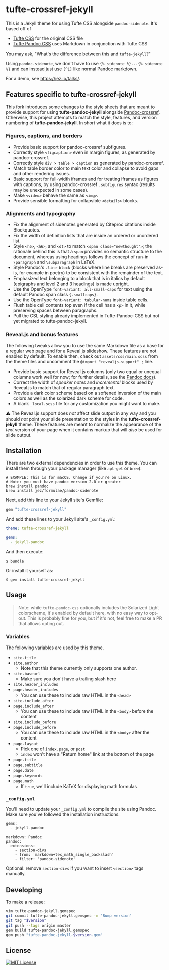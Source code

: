 # tufte-crossref-jekyll

This is a Jekyll theme for using Tufte CSS alongside `pandoc-sidenote`. It's
based off of

- [Tufte CSS] for the original CSS file
- [Tufte Pandoc CSS] uses Markdown in conjunction with Tufte CSS

[Tufte CSS]: https://edwardtufte.github.io/tufte-css/
[Tufte Pandoc CSS]: https://jez.io/tufte-pandoc-css/

You may ask, "What's the difference between this and `tufte-jekyll`?"

Using `pandoc-sidenote`, we don't have to use `{% sidenote %}...{% sidenote %}`
and can instead just use `[^1]` like normal Pandoc markdown.

For a demo, see <https://jez.io/talks/>.

## Features specific to tufte-crossref-jekyll

This fork introduces some changes to the style sheets that are meant to
provide support for using **tufte-pandoc-jekyll** alongside
[Pandoc-crossref]. Otherwise, this project attempts to
match the style, features, and version numbering of
**tufte-pandoc-jekyll**. In short what it does is to:

[Pandoc-crossref]: https://lierdakil.github.io/pandoc-crossref/

<!--[Reveal.js]: https://revealjs.com-->

### Figures, captions, and borders ###

- Provide basic support for pandoc-crossref subfigures.
- Correctly style `<figcaption>` even in margin figures, as generated by
  pandoc-crossref.
- Correctly style `div > table > caption` as generated by
  pandoc-crossref.
- Match table border color to main text color and collapse to avoid gaps
  and other rendering issues.
- Basic support for full-width iframes and for treating iframes as
  figures with captions, by using pandoc-crossref `.subfigures` syntax
  (results may be unexpected in some cases).
- Make `<video>` behave the same as `<img>`.
- Provide sensible formatting for collapsible `<details>` blocks.

### Alignments and typography ###

- Fix the alignment of sidenotes generated by Citeproc citations inside
  Blockquotes.
- Fix the width of definition lists that are inside an
  ordered or unordered list.
- Style `<h5>`, `<h6>`, and `<dt>` to match `<span class="newthought">`;
  the rationale behind this is that a `span` provides no semantic
  structure to the document, whereas using headings follows the concept
  of run-in `\paragraph` and `\subparagraph` in LaTeX.
- Style Pandoc's `.line-block` (blocks where line breaks are preserved
  as-is, for example in poetry) to be consistent with the remainder of
  the text.
- Emphasized text belonging to a block that is in italics by default
  (epigraphs and level 2 and 3 headings) is made upright.
- Use the OpenType `font-variant: all-small-caps` for text using
  the default Pandoc span class `{.smallcaps}`.
- Use the OpenType `font-variant: tabular-nums` inside table cells.
- Flush table cell contents top even if the cell has a `<p>` in it,
  while preserving spaces between paragraphs.
- Pull the CSL styling already implemented in Tufte-Pandoc-CSS but not
  yet migrated to tufte-pandoc-jekyll.

### Reveal.js and bonus features ###

The following tweaks allow you to use the same Markdown file as a base
for a regular web page and for a Reveal.js slideshow. These features are
not enabled by default. To enable then, check out `assets/css/main.scss`
from the theme files and uncomment the `@import "revealjs-support" ;`
line.

- Provide basic support for Reveal.js columns (only two equal or unequal
  columns work well for now; for further details, see the
  [Pandoc docs](https://pandoc.org/MANUAL.html#columns)).
- Correct the width of *speaker notes* and *incremental* blocks used by
  Reveal.js to match that of regular paragraph text.
- Provide a dark color scheme based on a softened inversion of the main
  colors as well as the solarized dark scheme for code.
- A blank `_local.scss` file for any customization you might want to
  make.

:warning: The Reveal.js support does *not* affect slide output in any
way and you should *not* point your slide presentation to the styles in
the **tufte-crossref-jekyll** theme. These features are meant to
normalize the appearance of the *text* version of your page when it
contains markup that will *also* be used for slide output.

## Installation

There are two external dependencies in order to use this theme. You can install
them through your package manager (like `apt-get` or `brew`):

```
# EXAMPLE: This is for macOS. Change if you're on Linux.
# Note: you must have pandoc version 2.0 or greater
brew install pandoc
brew install jez/formulae/pandoc-sidenote
```

Next, add this line to your Jekyll site's Gemfile:

```ruby
gem "tufte-crossref-jekyll"
```

And add these lines to your Jekyll site's `_config.yml`:

```yaml
theme: tufte-crossref-jekyll

gems:
  - jekyll-pandoc
```

And then execute:

    $ bundle

Or install it yourself as:

    $ gem install tufte-crossref-jekyll


## Usage

> Note: while `tufte-pandoc-css` optionally includes the Solarized Light
> colorscheme, it's enabled by default here, with no easy way to opt-out. This is
> probably fine for you, but if it's not, feel free to make a PR that allows
> opting out.

### Variables

The following variables are used by this theme.

- `site.title`
- `site.author`
  - Note that this theme currently only supports one author.
- `site.baseurl`
  - Make sure you don't have a trailing slash here
- `site.header_includes`
- `page.header_includes`
  - You can use these to include raw HTML in the `<head>`
- `site.include_after`
- `page.include_after`
  - You can use these to include raw HTML in the `<body>` before the content
- `site.include_before`
- `page.include_before`
  - You can use these to include raw HTML in the `<body>` after the content
- `page.layout`
  - Pick one of `index`, `page`, or `post`
  - `index` won't have a "Return home" link at the bottom of the page
- `page.title`
- `page.subtitle`
- `page.date`
- `page.keywords`
- `page.math`
  - If `true`, we'll include KaTeX for displaying math formulas

### `_config.yml`

You'll need to update your `_config.yml` to compile the site using Pandoc. Make
sure you've followed the installation instructions.

```
gems:
  - jekyll-pandoc

markdown: Pandoc
pandoc:
  extensions:
    - section-divs
    - from: 'markdown+tex_math_single_backslash'
    - filter: 'pandoc-sidenote'
```

Optional: remove `section-divs` if you want to insert `<section>` tags manually.

## Developing

To make a release:

```bash
vim tufte-pandoc-jekyll.gemspec
git commit tufte-pandoc-jekyll.gemspec -m 'Bump version'
git tag "$version"
git push --tags origin master
gem build tufte-pandoc-jekyll.gemspec
gem push "tufte-pandoc-jekyll-$version.gem"
```


## License

[![MIT License](https://img.shields.io/badge/license-MIT-blue.svg)](https://jez.io/MIT-LICENSE.txt)
